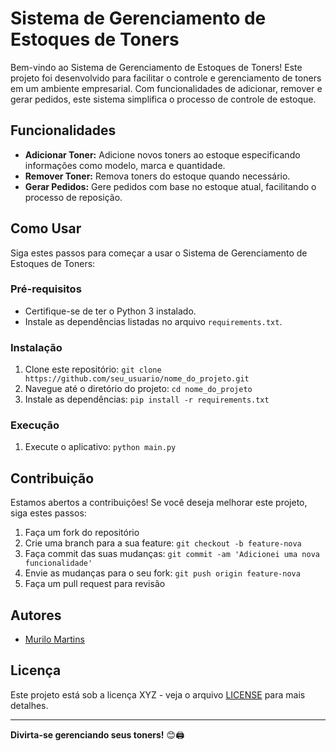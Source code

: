 # Sistema de Gerenciamento de Estoques de Toners

Bem-vindo ao Sistema de Gerenciamento de Estoques de Toners! Este projeto foi desenvolvido para facilitar o controle e gerenciamento de toners em um ambiente empresarial. Com funcionalidades de adicionar, remover e gerar pedidos, este sistema simplifica o processo de controle de estoque.

## Funcionalidades

- **Adicionar Toner:** Adicione novos toners ao estoque especificando informações como modelo, marca e quantidade.
- **Remover Toner:** Remova toners do estoque quando necessário.
- **Gerar Pedidos:** Gere pedidos com base no estoque atual, facilitando o processo de reposição.

## Como Usar

Siga estes passos para começar a usar o Sistema de Gerenciamento de Estoques de Toners:

### Pré-requisitos

- Certifique-se de ter o Python 3 instalado.
- Instale as dependências listadas no arquivo `requirements.txt`.

### Instalação

1. Clone este repositório: `git clone https://github.com/seu_usuario/nome_do_projeto.git`
2. Navegue até o diretório do projeto: `cd nome_do_projeto`
3. Instale as dependências: `pip install -r requirements.txt`

### Execução

1. Execute o aplicativo: `python main.py`

## Contribuição

Estamos abertos a contribuições! Se você deseja melhorar este projeto, siga estes passos:

1. Faça um fork do repositório
2. Crie uma branch para a sua feature: `git checkout -b feature-nova`
3. Faça commit das suas mudanças: `git commit -am 'Adicionei uma nova funcionalidade'`
4. Envie as mudanças para o seu fork: `git push origin feature-nova`
5. Faça um pull request para revisão

## Autores

- [Murilo Martins](https://www.linkedin.com/in/martins-murilo/)

## Licença

Este projeto está sob a licença XYZ - veja o arquivo [LICENSE](link_para_arquivo_LICENSE) para mais detalhes.

---

**Divirta-se gerenciando seus toners!** 😊🖨️
